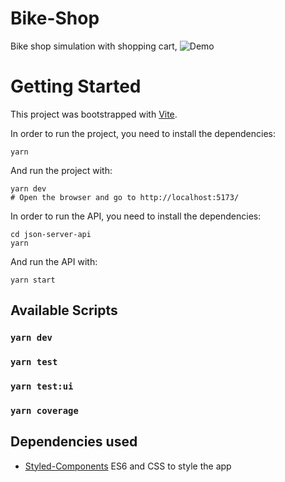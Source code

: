 # Bike-Shop

Bike shop simulation with shopping cart,
![Demo](https://github.com/GalindoSVQ/bike-shop/blob/main/src/assets/images/demo.gif)

# Getting Started

This project was bootstrapped with [Vite](https://vitejs.dev/).

In order to run the project, you need to install the dependencies:

    yarn

And run the project with:

    yarn dev
    # Open the browser and go to http://localhost:5173/

In order to run the API, you need to install the dependencies:

    cd json-server-api
    yarn

And run the API with:

    yarn start

## Available Scripts

### `yarn dev`

### `yarn test`

### `yarn test:ui`

### `yarn coverage`

## Dependencies used

- [Styled-Components](https://github.com/styled-components/styled-components) ES6 and CSS to style the app
